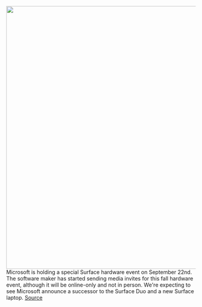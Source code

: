 <img src='https://cdn.vox-cdn.com/thumbor/u1hEL8kh86C24nh31-D80D95IPw=/0x0:2040x1360/1200x800/filters:focal(857x517:1183x843)/cdn.vox-cdn.com/uploads/chorus_image/image/69803455/akrales_190930_3688_0196.0.jpg' width='700px' /><br/>
Microsoft is holding a special Surface hardware event on September 22nd. The software maker has started sending media invites for this fall hardware event, although it will be online-only and not in person. We're expecting to see Microsoft announce a successor to the Surface Duo and a new Surface laptop.
<a href='https://www.theverge.com/2021/9/1/22651859/microsoft-surface-event-date'> Source <a/>
